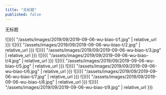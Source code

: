 ```yaml
---
title: "无标题"
published: false
---
```

无标题



![]({{ "/assets/images/2019/09/2019-09-06-wu-biao-t/1.jpg" | relative_url }})
![]({{ "/assets/images/2019/09/2019-09-06-wu-biao-t/2.jpg" | relative_url }})
![]({{ "/assets/images/2019/09/2019-09-06-wu-biao-t/3.jpg" | relative_url }})
![]({{ "/assets/images/2019/09/2019-09-06-wu-biao-t/4.jpg" | relative_url }})
![]({{ "/assets/images/2019/09/2019-09-06-wu-biao-t/5.jpg" | relative_url }})
![]({{ "/assets/images/2019/09/2019-09-06-wu-biao-t/6.jpg" | relative_url }})
![]({{ "/assets/images/2019/09/2019-09-06-wu-biao-t/7.jpg" | relative_url }})
![]({{ "/assets/images/2019/09/2019-09-06-wu-biao-t/8.jpg" | relative_url }})
![]({{ "/assets/images/2019/09/2019-09-06-wu-biao-t/9.jpg" | relative_url }})
